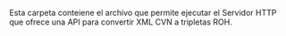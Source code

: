Esta carpeta conteiene el archivo que permite ejecutar el Servidor HTTP que ofrece una API para convertir XML CVN a tripletas ROH.